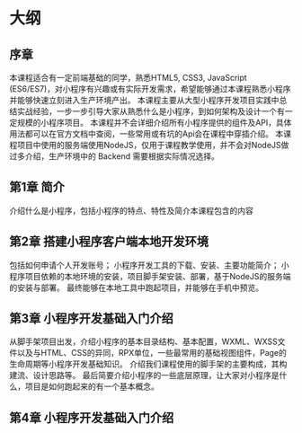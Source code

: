 # 大纲

## 序章

本课程适合有一定前端基础的同学，熟悉HTML5, CSS3, JavaScript (ES6/ES7)，对小程序有兴趣或有实际开发需求，希望能够通过本课程熟悉小程序并能够快速立刻进入生产环境产出。
本课程主要从大型小程序开发项目实践中总结实战经验，一步一步引导大家从熟悉什么是小程序，到如何架构及设计一个有一定规模的小程序项目。
本课程并不会详细介绍所有小程序提供的组件及API，具体用法都可以在官方文档中查阅，一些常用或有坑的Api会在课程中穿插介绍。
本课程项目中使用的服务端使用NodeJS，仅用于课程教学使用，并不会对NodeJS做过多介绍，生产环境中的 Backend 需要根据实际情况选择。

## 第1章 简介

介绍什么是小程序，包括小程序的特点、特性及简介本课程包含的内容

## 第2章 搭建小程序客户端本地开发环境

包括如何申请个人开发账号；
小程序开发工具的下载、安装、主要功能简介；
小程序项目依赖的本地环境的安装，项目脚手架安装、部署，基于NodeJS的服务端的安装与部署。
最终能够在本地工具中跑起项目，并能够在手机中预览。

## 第3章 小程序开发基础入门介绍
从脚手架项目出发，介绍小程序的基本目录结构、基本配置，WXML、WXSS文件以及与HTML、CSS的异同，RPX单位，一些最常用的基础视图组件，Page的生命周期等小程序开发基础知识。
介绍我们课程使用的脚手架的主要构成，其构建流、设计思路等。
最后简要介绍小程序的一些底层原理，让大家对小程序是什么，项目是如何跑起来的有一个基本概念。

## 第4章 小程序开发基础入门介绍


